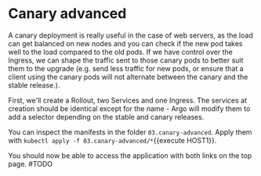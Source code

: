 # Canary advanced

A canary deployment is really useful in the case of web servers, as the load can get balanced on new nodes and you can check if the new pod takes well to the load compared to the old pods. If we have control over the Ingress, we can shape the traffic sent to those canary pods to better suit them to the upgrade (e.g. send less traffic for new pods, or ensure that a client using the canary pods will not alternate between the canary and the stable release.).

First, we'll create a Rollout, two Services and one Ingress.  The services at creation should be identical except for the name - Argo will modify them to add a selector depending on the stable and canary releases.

You can inspect the manifests in the folder `03.canary-advanced`.
Apply them with `kubectl apply -f 03.canary-advanced/*`{{execute HOST1}}.

You should now be able to access the application with both links on the top page. #TODO 


